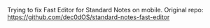 Trying to fix Fast Editor for Standard Notes on mobile.
Original repo:
https://github.com/dec0dOS/standard-notes-fast-editor
